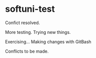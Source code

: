 # softuni-test
Confict resolved.

More testing.
Trying new things.

Exercising...
Making changes with GitBash

Conflicts to be made.


